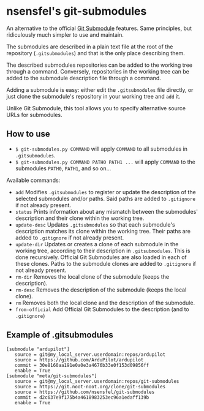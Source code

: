 # nsensfel's git-submodules
An alternative to the official
[Git Submodule](https://git-scm.com/docs/git-submodule) features. Same
principles, but ridiculously much simpler to use and maintain.

The submodules are described in a plain text file at the root of the repository
(`.gitsubmodules`) and that is the only place describing them.

The described submodules repositories can be added to the working tree through
a command. Conversely, repositories in the working tree can be added to the
submodule description file through a command.

Adding a submodule is easy: either edit the `.gitsubmodules` file directly, or
just clone the submodule's repository in your working tree and `add` it.

Unlike Git Submodule, this tool allows you to specify alternative source URLs
for submodules.

## How to use
* `$ git-submodules.py COMMAND` will apply `COMMAND` to all submodules in
`.gitsubmodules`.
* `$ git-submodules.py COMMAND PATH0 PATH1 ...` will apply `COMMAND` to the
submodules `PATH0`, `PATH1`, and so on...

Available commands:
* `add` Modifies `.gitsubmodules` to register or update the description of the
   selected submodules and/or paths. Said paths are added to `.gitignore` if not
   already present.
* `status` Prints information about any mismatch between the submodules'
   description and their clone within the working tree.
* `update-desc` Updates `.gitsubmodules` so that each submodule's description
   matches its clone within the working tree. Their paths are added to
   `.gitignore` if not already present.
* `update-dir` Updates or creates a clone of each submodule in the working tree,
   according to their description in `.gitsubmodules`. This is done recursively.
   Official Git Submodules are also loaded in each of these clones. Paths to
   the submodule clones are added to `.gitignore` if not already present.
* `rm-dir` Removes the local clone of the submodule (keeps the description).
* `rm-desc` Removes the description of the submodule (keeps the local clone).
* `rm` Removes both the local clone and the description of the submodule.
* `from-official` Add Official Git Submodules to the description
   (and to `.gitignore`)

## Example of .gitsubmodules
```
[submodule "ardupilot"]
   source = git@my_local_server.userdomain:repos/ardupilot
   source = https://github.com/ArduPilot/ardupilot
   commit = 30e8160aa191e0a0e3a4676b33e0f153d09856ff
   enable = True
[submodule "meta/git-submodules"]
   source = git@my_local_server.userdomain:repos/git-submodules
   source = https://git.noot-noot.org/clone/git-submodules
   source = https://github.com/nsensfel/git-submodules
   commit = d2c637e9f175b4a4618983253ec96a1edaff139b
   enable = True
```
